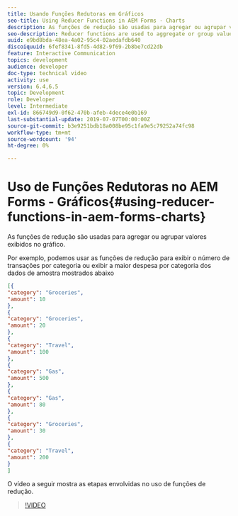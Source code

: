 ```yaml
---
title: Usando Funções Redutoras em Gráficos
seo-title: Using Reducer Functions in AEM Forms - Charts
description: As funções de redução são usadas para agregar ou agrupar valores que são exibidos no gráfico. O vídeo a seguir mostra as etapas envolvidas no uso de funções de redução.
seo-description: Reducer functions are used to aggregate or group values that are displayed in the chart.The following video walks through the steps involved in using reducer functions.
uuid: e9bd8bda-48ea-4a02-95c4-02aedafdb640
discoiquuid: 6fef8341-8fd5-4d82-9f69-2b8be7cd22db
feature: Interactive Communication
topics: development
audience: developer
doc-type: technical video
activity: use
version: 6.4,6.5
topic: Development
role: Developer
level: Intermediate
exl-id: 866749d9-0f62-470b-afeb-4dece4e0b169
last-substantial-update: 2019-07-07T00:00:00Z
source-git-commit: b3e9251bdb18a008be95c1fa9e5c79252a74fc98
workflow-type: tm+mt
source-wordcount: '94'
ht-degree: 0%

---
```


# Uso de Funções Redutoras no AEM Forms - Gráficos{#using-reducer-functions-in-aem-forms-charts}

As funções de redução são usadas para agregar ou agrupar valores exibidos no gráfico.


Por exemplo, podemos usar as funções de redução para exibir o número de transações por categoria ou exibir a maior despesa por categoria dos dados de amostra mostrados abaixo

```json
[{
"category": "Groceries",
"amount": 10
},
{
"category": "Groceries",
"amount": 20
},
{
"category": "Travel",
"amount": 100
},
{
"category": "Gas",
"amount": 500
},
{
"category": "Gas",
"amount": 80
},
{
"category": "Groceries",
"amount": 30
},
{
"category": "Travel",
"amount": 200
}
]
```

O vídeo a seguir mostra as etapas envolvidas no uso de funções de redução.

>[!VIDEO](https://video.tv.adobe.com/v/21368?quality=12&learn=on)
